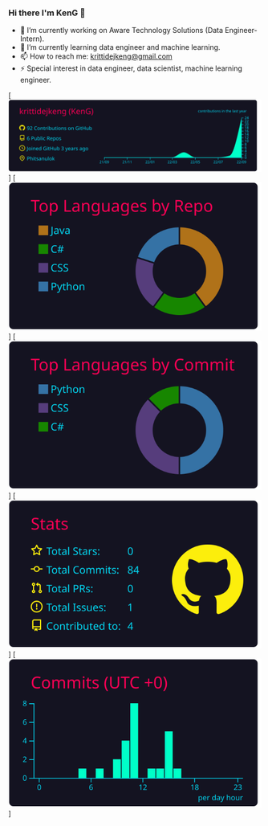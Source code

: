 ### Hi there I'm KenG 👋

- 🔭 I’m currently working on Aware Technology Solutions (Data Engineer-Intern).
- 🌱 I’m currently learning data engineer and machine learning.
- 📫 How to reach me: krittidejkeng@gmail.com
- ⚡ Special interest in data engineer, data scientist, machine learning engineer.


[![](https://raw.githubusercontent.com/krittidejkeng/KrittidejKeng/main/profile-summary-card-output/2077/0-profile-details.svg)]
[![](https://raw.githubusercontent.com/krittidejkeng/KrittidejKeng/main/profile-summary-card-output/2077/1-repos-per-language.svg)]
[![](https://raw.githubusercontent.com/krittidejkeng/KrittidejKeng/main/profile-summary-card-output/2077/2-most-commit-language.svg)]
[![](https://raw.githubusercontent.com/krittidejkeng/KrittidejKeng/main/profile-summary-card-output/2077/3-stats.svg)]
[![](https://raw.githubusercontent.com/krittidejkeng/KrittidejKeng/main/profile-summary-card-output/2077/4-productive-time.svg)]
